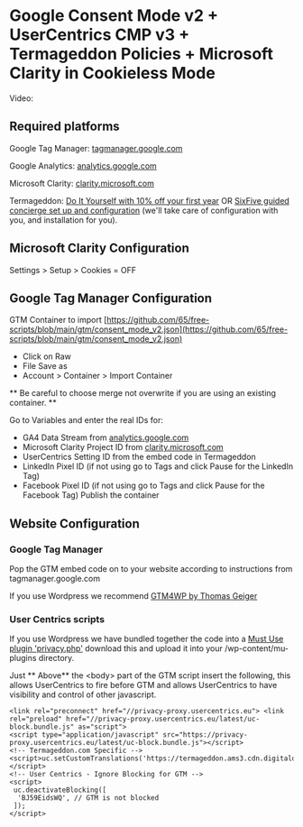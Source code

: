 # Google Consent Mode v2 + UserCentrics CMP v3 + Termageddon Policies + Microsoft Clarity in Cookieless Mode

Video: 

## Required platforms 
Google Tag Manager: [tagmanager.google.com](https://tagmanager.google.com)

Google Analytics: [analytics.google.com](https://analytics.google.com)

Microsoft Clarity: [clarity.microsoft.com](https://clarity.microsoft.com)

Termageddon: [Do It Yourself with 10% off your first year](https://go.sixfive.io/termageddon) OR [SixFive guided concierge set up and configuration](https://sixfive.io/products/wordpress/legals/) (we'll take care of configuration with you, and installation for you).

## Microsoft Clarity Configuration

Settings > Setup > Cookies = OFF

## Google Tag Manager Configuration
GTM Container to import [https://github.com/65/free-scripts/blob/main/gtm/consent_mode_v2.json](https://github.com/65/free-scripts/blob/main/gtm/consent_mode_v2.json) 
- Click on Raw
- File Save as
- Account > Container > Import Container 

** Be careful to choose merge not overwrite if you are using an existing container. ** 

Go to Variables and enter the real IDs for: 
- GA4 Data Stream from [analytics.google.com](https://analytics.google.com) 
- Microsoft Clarity Project ID from [clarity.microsoft.com](https://clarity.microsoft.com) 
- UserCentrics Setting ID from the embed code in Termageddon
- LinkedIn Pixel ID (if not using go to Tags and click Pause for the LinkedIn Tag)
- Facebook Pixel ID (if not using go to Tags and click Pause for the Facebook Tag)
Publish the container

## Website Configuration

### Google Tag Manager 
Pop the GTM embed code on to your website according to instructions from tagmanager.google.com 

If you use Wordpress we recommend [GTM4WP by Thomas Geiger](https://wordpress.org/plugins/duracelltomi-google-tag-manager/) 

### User Centrics scripts

If you use Wordpress we have bundled together the code into a [Must Use plugin 'privacy.php'](https://github.com/sixfiveio/free-scripts/tree/main/wordpress/usercentrics) download this and upload it into your /wp-content/mu-plugins directory. 

Just ** Above** the &lt;body&gt; part of the GTM script insert the following, this allows UserCentrics to fire before GTM and allows UserCentrics to have visibility and control of other javascript. 
```
<link rel="preconnect" href="//privacy-proxy.usercentrics.eu"> <link rel="preload" href="//privacy-proxy.usercentrics.eu/latest/uc-block.bundle.js" as="script"> 
<script type="application/javascript" src="https://privacy-proxy.usercentrics.eu/latest/uc-block.bundle.js"></script>
<!-- Termageddon.com Specific -->
<script>uc.setCustomTranslations('https://termageddon.ams3.cdn.digitaloceanspaces.com/translations/');</script>
<!-- User Centrics - Ignore Blocking for GTM -->
<script>
 uc.deactivateBlocking([
  'BJ59EidsWQ', // GTM is not blocked
 ]);
</script>
```
